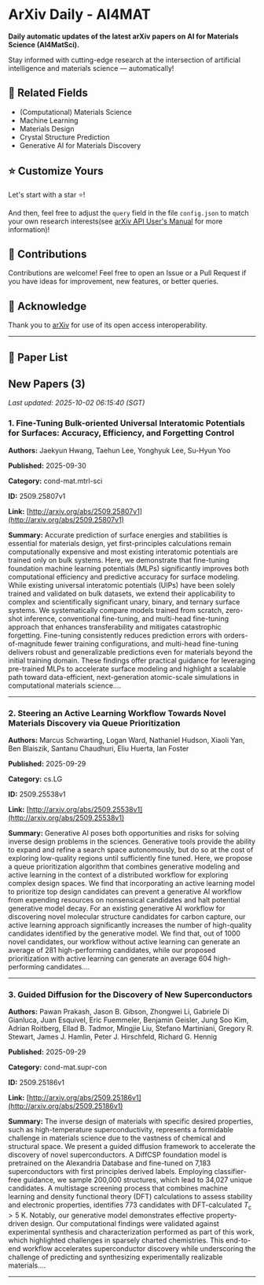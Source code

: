 # ArXiv Daily - AI4MAT

**Daily automatic updates of the latest arXiv papers on AI for Materials Science (AI4MatSci).** 

Stay informed with cutting-edge research at the intersection of artificial intelligence and materials science — automatically!

## :bookmark: Related Fields

- (Computational) Materials Science
- Machine Learning
- Materials Design
- Crystal Structure Prediction
- Generative AI for Materials Discovery

## :star: Customize Yours

Let's start with a star :star:!

And then, feel free to adjust the `query` field in the file `config.json` to match your own research interests(see [arXiv API User's Manual](https://info.arxiv.org/help/api/user-manual.html#51-details-of-query-construction) for more information)!

## :handshake: Contributions

Contributions are welcome!
 Feel free to open an Issue or a Pull Request if you have ideas for improvement, new features, or better queries.

## :blue_heart: ​Acknowledge

Thank you to [arXiv](https://arxiv.org/) for use of its open access interoperability.

---

## :scroll: Paper List


<!-- ARXIV_PAPERS_START -->

## New Papers (3)

*Last updated: 2025-10-02 06:15:40 (SGT)*

### 1. Fine-Tuning Bulk-oriented Universal Interatomic Potentials for Surfaces: Accuracy, Efficiency, and Forgetting Control

**Authors:** Jaekyun Hwang, Taehun Lee, Yonghyuk Lee, Su-Hyun Yoo

**Published:** 2025-09-30

**Category:** cond-mat.mtrl-sci

**ID:** 2509.25807v1

**Link:** [http://arxiv.org/abs/2509.25807v1](http://arxiv.org/abs/2509.25807v1)

**Summary:** Accurate prediction of surface energies and stabilities is essential for
materials design, yet first-principles calculations remain computationally
expensive and most existing interatomic potentials are trained only on bulk
systems. Here, we demonstrate that fine-tuning foundation machine learning
potentials (MLPs) significantly improves both computational efficiency and
predictive accuracy for surface modeling. While existing universal interatomic
potentials (UIPs) have been solely trained and validated on bulk datasets, we
extend their applicability to complex and scientifically significant unary,
binary, and ternary surface systems. We systematically compare models trained
from scratch, zero-shot inference, conventional fine-tuning, and multi-head
fine-tuning approach that enhances transferability and mitigates catastrophic
forgetting. Fine-tuning consistently reduces prediction errors with
orders-of-magnitude fewer training configurations, and multi-head fine-tuning
delivers robust and generalizable predictions even for materials beyond the
initial training domain. These findings offer practical guidance for leveraging
pre-trained MLPs to accelerate surface modeling and highlight a scalable path
toward data-efficient, next-generation atomic-scale simulations in
computational materials science....

---

### 2. Steering an Active Learning Workflow Towards Novel Materials Discovery via Queue Prioritization

**Authors:** Marcus Schwarting, Logan Ward, Nathaniel Hudson, Xiaoli Yan, Ben Blaiszik, Santanu Chaudhuri, Eliu Huerta, Ian Foster

**Published:** 2025-09-29

**Category:** cs.LG

**ID:** 2509.25538v1

**Link:** [http://arxiv.org/abs/2509.25538v1](http://arxiv.org/abs/2509.25538v1)

**Summary:** Generative AI poses both opportunities and risks for solving inverse design
problems in the sciences. Generative tools provide the ability to expand and
refine a search space autonomously, but do so at the cost of exploring
low-quality regions until sufficiently fine tuned. Here, we propose a queue
prioritization algorithm that combines generative modeling and active learning
in the context of a distributed workflow for exploring complex design spaces.
We find that incorporating an active learning model to prioritize top design
candidates can prevent a generative AI workflow from expending resources on
nonsensical candidates and halt potential generative model decay. For an
existing generative AI workflow for discovering novel molecular structure
candidates for carbon capture, our active learning approach significantly
increases the number of high-quality candidates identified by the generative
model. We find that, out of 1000 novel candidates, our workflow without active
learning can generate an average of 281 high-performing candidates, while our
proposed prioritization with active learning can generate an average 604
high-performing candidates....

---

### 3. Guided Diffusion for the Discovery of New Superconductors

**Authors:** Pawan Prakash, Jason B. Gibson, Zhongwei Li, Gabriele Di Gianluca, Juan Esquivel, Eric Fuemmeler, Benjamin Geisler, Jung Soo Kim, Adrian Roitberg, Ellad B. Tadmor, Mingjie Liu, Stefano Martiniani, Gregory R. Stewart, James J. Hamlin, Peter J. Hirschfeld, Richard G. Hennig

**Published:** 2025-09-29

**Category:** cond-mat.supr-con

**ID:** 2509.25186v1

**Link:** [http://arxiv.org/abs/2509.25186v1](http://arxiv.org/abs/2509.25186v1)

**Summary:** The inverse design of materials with specific desired properties, such as
high-temperature superconductivity, represents a formidable challenge in
materials science due to the vastness of chemical and structural space. We
present a guided diffusion framework to accelerate the discovery of novel
superconductors. A DiffCSP foundation model is pretrained on the Alexandria
Database and fine-tuned on 7,183 superconductors with first principles derived
labels. Employing classifier-free guidance, we sample 200,000 structures, which
lead to 34,027 unique candidates. A multistage screening process that combines
machine learning and density functional theory (DFT) calculations to assess
stability and electronic properties, identifies 773 candidates with
DFT-calculated $T_\mathrm{c}>5$ K. Notably, our generative model demonstrates
effective property-driven design. Our computational findings were validated
against experimental synthesis and characterization performed as part of this
work, which highlighted challenges in sparsely charted chemistries. This
end-to-end workflow accelerates superconductor discovery while underscoring the
challenge of predicting and synthesizing experimentally realizable materials....

---


<!-- ARXIV_PAPERS_END -->